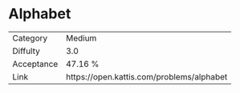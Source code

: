 # Alphabet

<table>
    <tr>
        <td>Category</td>
        <td>Medium</td>
    </tr>
    <tr>
        <td>Diffulty</td>
        <td>3.0</td>
    </tr>
    <tr>
        <td>Acceptance</td>
        <td>47.16 %</td>
    </tr>
    <tr>
        <td>Link</td>
        <td>https://open.kattis.com/problems/alphabet</td>
    </tr>
</table>